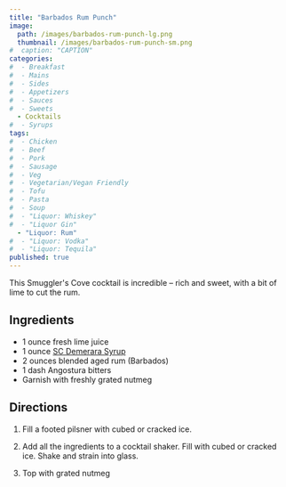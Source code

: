 ```yaml
---
title: "Barbados Rum Punch"
image: 
  path: /images/barbados-rum-punch-lg.png
  thumbnail: /images/barbados-rum-punch-sm.png
#  caption: "CAPTION"
categories:
#  - Breakfast
#  - Mains
#  - Sides
#  - Appetizers
#  - Sauces
#  - Sweets
  - Cocktails
#  - Syrups
tags:
#  - Chicken
#  - Beef
#  - Pork
#  - Sausage
#  - Veg
#  - Vegetarian/Vegan Friendly
#  - Tofu
#  - Pasta
#  - Soup
#  - "Liquor: Whiskey"
#  - "Liquor Gin"
  - "Liquor: Rum"
#  - "Liquor: Vodka"
#  - "Liquor: Tequila"
published: true
---
```


This Smuggler's Cove cocktail is incredible – rich and sweet, with a bit of lime to cut the rum.

## Ingredients

* 1 ounce fresh lime juice
* 1 ounce [SC Demerara Syrup](/recipes/demerara-syrup) 
* 2 ounces blended aged rum (Barbados)
* 1 dash Angostura bitters
* Garnish with freshly grated nutmeg

## Directions


1. Fill a footed pilsner with cubed or cracked ice. 

1. Add all the ingredients to a cocktail shaker. Fill with cubed or cracked ice. Shake and strain into glass.

1. Top with grated nutmeg

